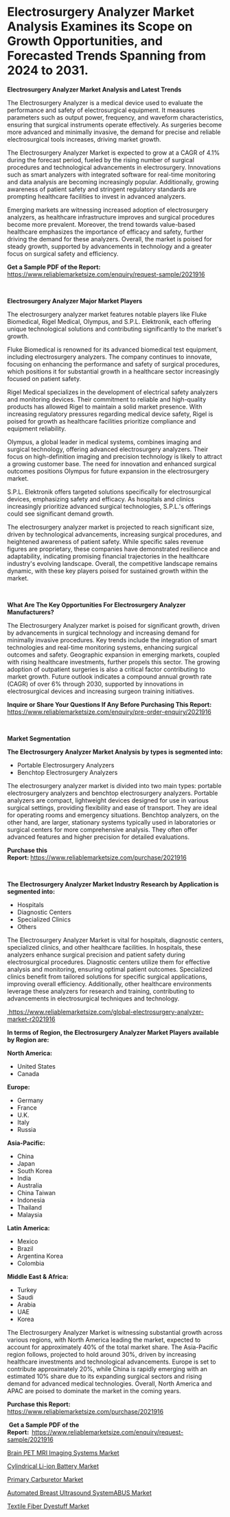 <p><h1>Electrosurgery Analyzer Market Analysis Examines its Scope on Growth Opportunities, and Forecasted Trends Spanning from 2024 to 2031.</h1></p><p><strong>Electrosurgery Analyzer Market Analysis and Latest Trends</strong></p>
<p><p>The Electrosurgery Analyzer is a medical device used to evaluate the performance and safety of electrosurgical equipment. It measures parameters such as output power, frequency, and waveform characteristics, ensuring that surgical instruments operate effectively. As surgeries become more advanced and minimally invasive, the demand for precise and reliable electrosurgical tools increases, driving market growth.</p><p>The Electrosurgery Analyzer Market is expected to grow at a CAGR of 4.1% during the forecast period, fueled by the rising number of surgical procedures and technological advancements in electrosurgery. Innovations such as smart analyzers with integrated software for real-time monitoring and data analysis are becoming increasingly popular. Additionally, growing awareness of patient safety and stringent regulatory standards are prompting healthcare facilities to invest in advanced analyzers.</p><p>Emerging markets are witnessing increased adoption of electrosurgery analyzers, as healthcare infrastructure improves and surgical procedures become more prevalent. Moreover, the trend towards value-based healthcare emphasizes the importance of efficacy and safety, further driving the demand for these analyzers. Overall, the market is poised for steady growth, supported by advancements in technology and a greater focus on surgical safety and efficiency.</p></p>
<p><strong>Get a Sample PDF of the Report:&nbsp;</strong> <a href="https://www.reliablemarketsize.com/enquiry/request-sample/2021916?utm_campaign=1103&utm_medium=2&utm_source=Github&utm_content=ia&utm_term=28102024&utm_id=electrosurgery-analyzer">https://www.reliablemarketsize.com/enquiry/request-sample/2021916</a></p>
<p>&nbsp;</p>
<p><strong>Electrosurgery Analyzer Major Market Players</strong></p>
<p><p>The electrosurgery analyzer market features notable players like Fluke Biomedical, Rigel Medical, Olympus, and S.P.L. Elektronik, each offering unique technological solutions and contributing significantly to the market's growth.</p><p>Fluke Biomedical is renowned for its advanced biomedical test equipment, including electrosurgery analyzers. The company continues to innovate, focusing on enhancing the performance and safety of surgical procedures, which positions it for substantial growth in a healthcare sector increasingly focused on patient safety.</p><p>Rigel Medical specializes in the development of electrical safety analyzers and monitoring devices. Their commitment to reliable and high-quality products has allowed Rigel to maintain a solid market presence. With increasing regulatory pressures regarding medical device safety, Rigel is poised for growth as healthcare facilities prioritize compliance and equipment reliability.</p><p>Olympus, a global leader in medical systems, combines imaging and surgical technology, offering advanced electrosurgery analyzers. Their focus on high-definition imaging and precision technology is likely to attract a growing customer base. The need for innovation and enhanced surgical outcomes positions Olympus for future expansion in the electrosurgery market.</p><p>S.P.L. Elektronik offers targeted solutions specifically for electrosurgical devices, emphasizing safety and efficacy. As hospitals and clinics increasingly prioritize advanced surgical technologies, S.P.L.'s offerings could see significant demand growth.</p><p>The electrosurgery analyzer market is projected to reach significant size, driven by technological advancements, increasing surgical procedures, and heightened awareness of patient safety. While specific sales revenue figures are proprietary, these companies have demonstrated resilience and adaptability, indicating promising financial trajectories in the healthcare industry's evolving landscape. Overall, the competitive landscape remains dynamic, with these key players poised for sustained growth within the market.</p></p>
<p>&nbsp;</p>
<p><strong>What Are The Key Opportunities For Electrosurgery Analyzer Manufacturers?</strong></p>
<p><p>The Electrosurgery Analyzer market is poised for significant growth, driven by advancements in surgical technology and increasing demand for minimally invasive procedures. Key trends include the integration of smart technologies and real-time monitoring systems, enhancing surgical outcomes and safety. Geographic expansion in emerging markets, coupled with rising healthcare investments, further propels this sector. The growing adoption of outpatient surgeries is also a critical factor contributing to market growth. Future outlook indicates a compound annual growth rate (CAGR) of over 6% through 2030, supported by innovations in electrosurgical devices and increasing surgeon training initiatives.</p></p>
<p><strong>Inquire or Share Your Questions If Any Before Purchasing This Report:</strong> <a href="https://www.reliablemarketsize.com/enquiry/pre-order-enquiry/2021916?utm_campaign=1103&utm_medium=2&utm_source=Github&utm_content=ia&utm_term=28102024&utm_id=electrosurgery-analyzer">https://www.reliablemarketsize.com/enquiry/pre-order-enquiry/2021916</a></p>
<p>&nbsp;</p>
<p><strong>Market Segmentation</strong></p>
<p><strong>The Electrosurgery Analyzer Market Analysis by types is segmented into:</strong></p>
<p><ul><li>Portable Electrosurgery Analyzers</li><li>Benchtop Electrosurgery Analyzers</li></ul></p>
<p><p>The electrosurgery analyzer market is divided into two main types: portable electrosurgery analyzers and benchtop electrosurgery analyzers. Portable analyzers are compact, lightweight devices designed for use in various surgical settings, providing flexibility and ease of transport. They are ideal for operating rooms and emergency situations. Benchtop analyzers, on the other hand, are larger, stationary systems typically used in laboratories or surgical centers for more comprehensive analysis. They often offer advanced features and higher precision for detailed evaluations.</p></p>
<p><strong>Purchase this Report:&nbsp;</strong><a href="https://www.reliablemarketsize.com/purchase/2021916?utm_campaign=1103&utm_medium=2&utm_source=Github&utm_content=ia&utm_term=28102024&utm_id=electrosurgery-analyzer">https://www.reliablemarketsize.com/purchase/2021916</a></p>
<p>&nbsp;</p>
<p><strong>The Electrosurgery Analyzer Market Industry Research by Application is segmented into:</strong></p>
<p><ul><li>Hospitals</li><li>Diagnostic Centers</li><li>Specialized Clinics</li><li>Others</li></ul></p>
<p><p>The Electrosurgery Analyzer Market is vital for hospitals, diagnostic centers, specialized clinics, and other healthcare facilities. In hospitals, these analyzers enhance surgical precision and patient safety during electrosurgical procedures. Diagnostic centers utilize them for effective analysis and monitoring, ensuring optimal patient outcomes. Specialized clinics benefit from tailored solutions for specific surgical applications, improving overall efficiency. Additionally, other healthcare environments leverage these analyzers for research and training, contributing to advancements in electrosurgical techniques and technology.</p></p>
<p><a href="https://www.reliablemarketsize.com/global-electrosurgery-analyzer-market-r2021916?utm_campaign=1103&utm_medium=2&utm_source=Github&utm_content=ia&utm_term=28102024&utm_id=electrosurgery-analyzer">&nbsp;https://www.reliablemarketsize.com/global-electrosurgery-analyzer-market-r2021916</a></p>
<p><strong>In terms of Region, the Electrosurgery Analyzer Market Players available by Region are:</strong></p>
<p>
    <p> <strong> North America: </strong>
        <ul>
            <li>United States</li>
            <li>Canada</li>
        </ul>
        </p> 
    <p> <strong> Europe: </strong>
        <ul>
            <li>Germany</li>
            <li>France</li>
            <li>U.K.</li>
            <li>Italy</li>
            <li>Russia</li>
        </ul>
        </p> 
    <p> <strong> Asia-Pacific: </strong>
        <ul>
            <li>China</li>
            <li>Japan</li>
            <li>South Korea</li>
            <li>India</li>
            <li>Australia</li>
            <li>China Taiwan</li>
            <li>Indonesia</li>
            <li>Thailand</li>
            <li>Malaysia</li>
        </ul>
        </p> 
    <p> <strong> Latin America: </strong>
        <ul>
            <li>Mexico</li>
            <li>Brazil</li>
            <li>Argentina Korea</li>
            <li>Colombia</li>
        </ul>
        </p> 
    <p> <strong> Middle East & Africa: </strong>
        <ul>
            <li>Turkey</li>
            <li>Saudi</li>
            <li>Arabia</li>
            <li>UAE</li>
            <li>Korea</li>
        </ul>
    </p>
    </p>
<p><p>The Electrosurgery Analyzer Market is witnessing substantial growth across various regions, with North America leading the market, expected to account for approximately 40% of the total market share. The Asia-Pacific region follows, projected to hold around 30%, driven by increasing healthcare investments and technological advancements. Europe is set to contribute approximately 20%, while China is rapidly emerging with an estimated 10% share due to its expanding surgical sectors and rising demand for advanced medical technologies. Overall, North America and APAC are poised to dominate the market in the coming years.</p></p>
<p><strong>Purchase this Report: </strong><a href="https://www.reliablemarketsize.com/purchase/2021916?utm_campaign=1103&utm_medium=2&utm_source=Github&utm_content=ia&utm_term=28102024&utm_id=electrosurgery-analyzer">https://www.reliablemarketsize.com/purchase/2021916</a></p>
<p>&nbsp;<strong>Get a Sample PDF of the Report:&nbsp;&nbsp;</strong><a href="https://www.reliablemarketsize.com/enquiry/request-sample/2021916?utm_campaign=1103&utm_medium=2&utm_source=Github&utm_content=ia&utm_term=28102024&utm_id=electrosurgery-analyzer">https://www.reliablemarketsize.com/enquiry/request-sample/2021916</a></p>
<p><strong></strong></p>
<p><p><a href="https://github.com/chr1i1herth/Market-Research-Report-List-1/blob/main/brain-pet-mri-imaging-systems-market.md?utm_campaign=1103&utm_medium=2&utm_source=Github&utm_content=ia&utm_term=28102024&utm_id=electrosurgery-analyzer">Brain PET MRI Imaging Systems Market</a></p><p><a href="https://www.linkedin.com/pulse/cylindrical-li-ion-battery-market-pulse-102-expansion-blueprint-v7d5e?trk=public_post_embed_feed-article-content&utm_campaign=1103&utm_medium=2&utm_source=Github&utm_content=ia&utm_term=28102024&utm_id=electrosurgery-analyzer">Cylindrical Li-ion Battery Market</a></p><p><a href="https://issuu.com/reportprime-2/docs/primary-carburetor-market-size-2030_900d22056a9f9c?utm_campaign=1103&utm_medium=2&utm_source=Github&utm_content=ia&utm_term=28102024&utm_id=electrosurgery-analyzer">Primary Carburetor Market</a></p><p><a href="https://github.com/gdfhhhj/Market-Research-Report-List-6/blob/main/automated-breast-ultrasound-systemabus-market.md?utm_campaign=1103&utm_medium=2&utm_source=Github&utm_content=ia&utm_term=28102024&utm_id=electrosurgery-analyzer">Automated Breast Ultrasound SystemABUS Market</a></p><p><a href="https://www.linkedin.com/pulse/market-leaders-laggards-global-textile-fiber-dyestuff-trends-uvpve?trk=public_post_embed_feed-article-content&utm_campaign=1103&utm_medium=2&utm_source=Github&utm_content=ia&utm_term=28102024&utm_id=electrosurgery-analyzer">Textile Fiber Dyestuff Market</a></p></p>